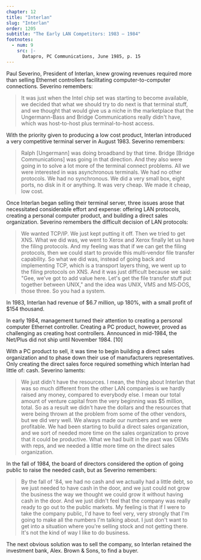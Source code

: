 ```yaml
---
chapter: 12
title: "Interlan"
slug: "Interlan"
order: 1205
subtitle: "The Early LAN Competitors: 1983 – 1984"
footnotes:
  - num: 9
    src: |-
      Datapro, PC Communications, June 1985, p. 15  
---
```


Paul Severino, President of Interlan, knew growing revenues required more than selling Ethernet controllers facilitating computer-to-computer connections. Severino remembers:

>It was just when the Intel chip set was starting to become available, we decided that what we should try to do next is that terminal stuff, and we thought that would give us a niche in the marketplace that the Ungermann-Bass and Bridge Communications really didn't have, which was host-to-host plus terminal-to-host access.

With the priority given to producing a low cost product, Interlan introduced a very competitive terminal server in August 1983. Severino remembers:

>Ralph [Ungermann] was doing broadband by that time. Bridge [Bridge Communications] was going in that direction. And they also were going in to solve a lot more of the terminal connect problems. All we were interested in was asynchronous terminals. We had no other protocols. We had no synchronous. We did a very small box, eight ports, no disk in it or anything. It was very cheap. We made it cheap, low cost.

Once Interlan began selling their terminal server, three issues arose that necessitated considerable effort and expense: offering LAN protocols, creating a personal computer product, and building a direct sales organization. Severino remembers the difficult decision of LAN protocols:

>We wanted TCP/IP. We just kept putting it off. Then we tried to get XNS. What we did was, we went to Xerox and Xerox finally let us have the filing protocols. And my feeling was that if we can get the filing protocols, then we could start to provide this multi‑vendor file transfer capability. So what we did was, instead of going back and implementing TCP, which is a transport layers thing, we went up to the filing protocols on XNS. And it was just difficult because we said:  "Gee, we’ve got to add value here. Let's get the file transfer stuff put together between UNIX," and the idea was UNIX, VMS and MS‑DOS, those three. So you had a system.

In 1983, Interlan had revenue of $6.7 million, up 180%, with a small profit of $154 thousand.

In early 1984, management turned their attention to creating a personal computer Ethernet controller. Creating a PC product, however, proved as challenging as creating host controllers. Announced in mid-1984, the Net/Plus did not ship until November 1984. [10]

With a PC product to sell, it was time to begin building a direct sales organization and to phase down their use of manufacturers representatives. Only creating the direct sales force required something which Interlan had little of: cash. Severino laments:

>We just didn't have the resources. I mean, the thing about Interlan that was so much different from the other LAN companies is we hardly raised any money, compared to everybody else. I mean our total amount of venture capital from the very beginning was $5 million, total. So as a result we didn't have the dollars and the resources that were being thrown at the problem from some of the other vendors, but we did very well. We always made our numbers and we were profitable. We had been starting to build a direct sales organization, and we sort of needed more time on the sales organization to prove that it could be productive. What we had built in the past was OEMs with reps, and we needed a little more time on the direct sales organization.

In the fall of 1984, the board of directors considered the option of going public to raise the needed cash, but as Severino remembers:

>By the fall of '84, we had no cash and we actually had a little debt, so we just needed to have cash in the door, and we just could not grow the business the way we thought we could grow it without having cash in the door. And we just didn't feel that the company was really ready to go out to the public markets. My feeling is that if I were to take the company public, I'd have to feel very, very strongly that I'm going to make all the numbers I'm talking about. I just don't want to get into a situation where you're selling stock and not getting there. It's not the kind of way I like to do business.

The next obvious solution was to sell the company, so Interlan retained the investment bank, Alex. Brown & Sons, to find a buyer.
